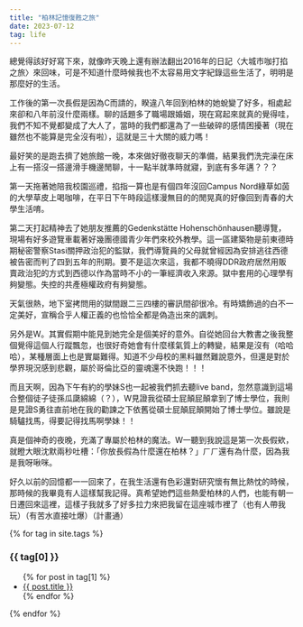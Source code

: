 ```yaml
---
title: "柏林記憶復甦之旅"
date: 2023-07-12
tag: life
---
```


>>

總覺得該好好寫下來，就像昨天晚上還有辦法翻出2016年的日記〈大城市咖打掐之旅〉來回味，可是不知道什麼時候我也不太容易用文字紀錄這些生活了，明明是那麼好的生活。

工作後的第一次長假是因為C而請的，睽違八年回到柏林的她蛻變了好多，相處起來卻和八年前沒什麼兩樣。聊的話題多了職場跟婚姻，現在寫起來就真的覺得哇，我們不知不覺都變成了大人了，當時的我們都還為了一些破碎的感情困擾著（現在雖然也不能算是完全沒有啦），這就是三十大關的威力嗎！

最好笑的是跑去擠了她旅館一晚，本來做好徹夜聊天的準備，結果我們洗完澡在床上有一搭沒一搭邊滑手機邊閒聊，十一點半就準時就寢，到底有多年邁？？？

第一天拖著她陪我校園巡禮，掐指一算也是有個四年沒回Campus Nord綠草如茵的大學草皮上喝咖啡，在平日下午時段這樣漫無目的的閒晃真的好像回到青春的大學生活唷。

第二天打起精神去了她朋友推薦的Gedenkstätte Hohenschönhausen聽導覽，現場有好多遊覽車載著好幾團德國青少年們來校外教學。這一區建築物是前東德時期秘密警察Stasi關押政治犯的監獄，我們導覽員的父母就曾經因為安排逃往西德被告密而判了四到五年的刑期。要不是這次來這，我都不曉得DDR政府居然用販賣政治犯的方式到西德以作為當時不小的一筆經濟收入來源。獄中套用的心理學有夠變態。失控的共產極權政府有夠變態。

天氣很熱，地下室拷問用的獄間跟二三四樓的審訊間卻很冷。有時矯飾過的白不一定美好，宣稱合乎人權正義的也恰恰全都是偽造出來的諷刺。

另外是W。其實假期中能見到她完全是個美好的意外。自從她回台大教書之後我整個覺得這個人行蹤飄忽，也很好奇她會有什麼樣氣質上的轉變，結果是沒有（哈哈哈），某種層面上也是實屬難得。知道不少母校的黑料雖然難說意外，但還是對於學界現況感到悲觀，屬於哥倫比亞的靈魂還不快跑！！！

而且天啊，因為下午有約的學妹S也一起被我們抓去聽live band，忽然意識到這場合整個徒子徒孫瓜瓞綿綿（？），W見證我從碩士屁顛屁顛拿到了博士學位，我則是見證S勇往直前地在我的勸諫之下依舊從碩士屁顛屁顛開始了博士學位。雖說是騎驢找馬，得要記得找馬啊學妹！！

真是個神奇的夜晚，充滿了專屬於柏林的魔法。W一聽到我說這是第一次長假欸，就瞪大眼沈默兩秒吐槽：「你放長假為什麼還在柏林？」ㄏㄏ還有為什麼，因為我是我呀啾咪。

好久以前的回憶都一一回來了，在我生活還有色彩還對研究懷有無比熱忱的時候，那時候的我畢竟有人這樣幫我記得。真希望她們這些熱愛柏林的人們，也能有朝一日遷回來這裡，這樣子我就多了好多拉力來把我留在這座城市裡了（也有人帶我玩）（有苦水直接吐爆）（計畫通）


>>

{% for tag in site.tags %}
  <h3>{{ tag[0] }}</h3>
  <ul>
    {% for post in tag[1] %}
      <li><a href="{{ post.url | relative_url }}">{{ post.title }}</a></li>
    {% endfor %}
  </ul>
{% endfor %}

